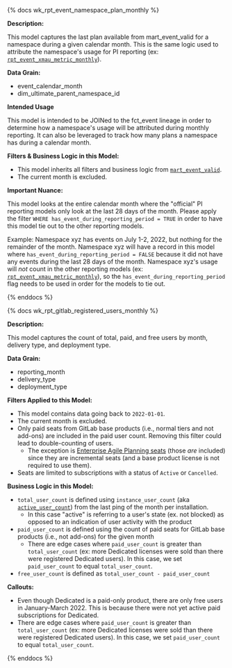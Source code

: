 {% docs wk_rpt_event_namespace_plan_monthly %}

**Description:**

This model captures the last plan available from mart_event_valid for a namespace during a 
given calendar month. This is the same logic used to attribute the namespace's usage for PI 
reporting (ex: [`rpt_event_xmau_metric_monthly`](https://dbt.gitlabdata.com/#!/model/model.gitlab_snowflake.rpt_event_xmau_metric_monthly)).

**Data Grain:**
* event_calendar_month
* dim_ultimate_parent_namespace_id

**Intended Usage**

This model is intended to be JOINed to the fct_event lineage in order to determine how 
a namespace's usage will be attributed during monthly reporting. It can also be leveraged 
to track how many plans a namespace has during a calendar month.

**Filters & Business Logic in this Model:**

* This model inherits all filters and business logic from [`mart_event_valid`](https://dbt.gitlabdata.com/#!/model/model.gitlab_snowflake.mart_event_valid#description).
* The current month is excluded.

**Important Nuance:**

This model looks at the entire calendar month where the "official" PI reporting models only 
look at the last 28 days of the month. Please apply the filter `WHERE has_event_during_reporting_period = TRUE` 
in order to have this model tie out to the other reporting models. 

Example: Namespace xyz has events on July 1-2, 2022, but nothing for the remainder of the month. 
Namespace xyz will have a record in this model where `has_event_during_reporting_period = FALSE` 
because it did not have any events during the last 28 days of the month.  Namespace xyz's usage 
will _not_ count in the other reporting models (ex: [`rpt_event_xmau_metric_monthly`](https://dbt.gitlabdata.com/#!/model/model.gitlab_snowflake.rpt_event_xmau_metric_monthly)), 
so the `has_event_during_reporting_period` flag needs to be used in order for the models to tie out.

{% enddocs %}

{% docs wk_rpt_gitlab_registered_users_monthly %}

**Description:**

This model captures the count of total, paid, and free users by month, delivery type, and deployment type.

**Data Grain:**

* reporting_month
* delivery_type
* deployment_type

**Filters Applied to this Model:**

* This model contains data going back to `2022-01-01`.
* The current month is excluded.
* Only paid seats from GitLab base products (i.e., normal tiers and not add-ons) are included in 
the paid user count. Removing this filter could lead to double-counting of users.
  * The exception is [Enterprise Agile Planning seats](https://docs.gitlab.com/ee/subscriptions/gitlab_com/#enterprise-agile-planning) (those _are_ included) since they are 
  incremental seats (and a base product license is not required to use them).
* Seats are limited to subscriptions with a status of `Active` or `Cancelled`.

**Business Logic in this Model:**

* `total_user_count` is defined using `instance_user_count` (aka [`active_user_count`](https://gitlab.com/gitlab-org/gitlab/-/blob/master/config/metrics/license/20210204124829_active_user_count.yml)) 
from the last ping of the month per installation. 
  * In this case "active" is referring to a user's state (ex. not blocked) as opposed to an indication of user activity with the product
* `paid_user_count` is defined using the count of paid seats for GitLab base products (i.e., not add-ons) for the given month
  * There are edge cases where `paid_user_count` is greater than `total_user_count` (ex: more Dedicated licenses were sold than there were registered Dedicated users). In this case, we set `paid_user_count` to equal `total_user_count`.
* `free_user_count` is defined as `total_user_count - paid_user_count`

**Callouts:**

* Even though Dedicated is a paid-only product, there are only free users in January-March 2022. 
This is because there were not yet active paid subscriptions for Dedicated.
* There are edge cases where `paid_user_count` is greater than `total_user_count` (ex: more Dedicated licenses were sold than there were registered Dedicated users). In this case, we set `paid_user_count` to equal `total_user_count`.

{% enddocs %}
